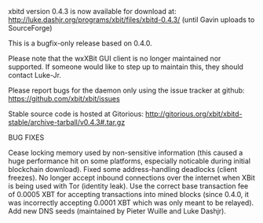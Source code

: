 xbitd version 0.4.3 is now available for download at:
http://luke.dashjr.org/programs/xbit/files/xbitd-0.4.3/ (until Gavin uploads to SourceForge)

This is a bugfix-only release based on 0.4.0.

Please note that the wxXBit GUI client is no longer maintained nor supported. If someone would like to step up to maintain this, they should contact Luke-Jr.

Please report bugs for the daemon only using the issue tracker at github:
https://github.com/xbit/xbit/issues

Stable source code is hosted at Gitorious:
http://gitorious.org/xbit/xbitd-stable/archive-tarball/v0.4.3#.tar.gz

BUG FIXES

Cease locking memory used by non-sensitive information (this caused a huge performance hit on some platforms, especially noticable during initial blockchain download).
Fixed some address-handling deadlocks (client freezes).
No longer accept inbound connections over the internet when XBit is being used with Tor (identity leak).
Use the correct base transaction fee of 0.0005 XBT for accepting transactions into mined blocks (since 0.4.0, it was incorrectly accepting 0.0001 XBT which was only meant to be relayed).
Add new DNS seeds (maintained by Pieter Wuille and Luke Dashjr).

